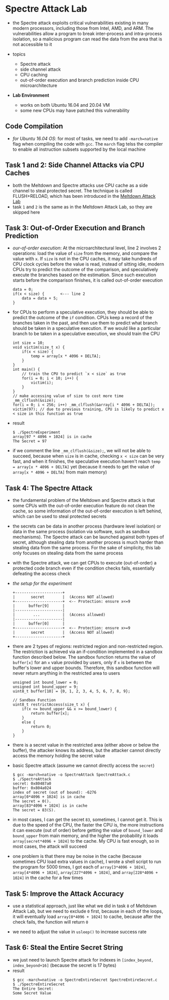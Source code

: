 # Spectre Attack Lab
- the Spectre attack exploits critical vulnerabilities existing in many modern processors, including those from Intel, AMD, and ARM. The vulnerabilities allow a program to break inter-process and intra-process isolation, so a malicious program can read the data from the area that is not accessible to it
- topics
    - Spectre attack
    - side channel attack
    - CPU caching
    - out-of-order execution and branch prediction inside CPU microarchitecture

- **Lab Environment**
    - works on both Ubuntu 16.04 and 20.04 VM
    - some new CPUs may have patched this vulnerability

## Code Compilation
- *for Ubuntu 16.04 OS*: for most of tasks, we need to add `-march=native` flag when compiling the code with `gcc`. The `march` flag telss the compiler to enable all instruction subsets supported by the local machine

## Task 1 and 2: Side Channel Attacks via CPU Caches
- both the Meltdown and Spectre attacks use CPU cache as a side channel to steal protected secret. The technique is called FLUSH+RELOAD, which has been introduced in the [Meltdown Attack Lab](https://github.com/he15enbug/security-labs/blob/main/SEED-Lab/System/Meltdown/Meltdown.md)
- task `1` and `2` is the same as in the Meltdown Attack Lab, so they are skipped here

## Task 3: Out-of-Order Execution and Branch Prediction
- *our-of-order execution*: At the microarchitectural level, line 2 involves 2 operations: load the value of `size` from the memory, and compare the value with `x`. If `size` is not in the CPU caches, it may take hundreds of CPU clock cycles before the value is read, instead of sitting idle, modern CPUs try to predict the outcome of the comparison, and speculatively execute the branches based on the estimation. Since such execution starts before the comparison finishes, it is called out-of-order execution
    ```
    data = 0;
    if(x < size) {       <--- line 2
        data = data + 5;
    }
    ```
- for CPUs to perform a speculative execution, they should be able to predict the outcome of the `if` condition. CPUs keep a record of the branches taken in the past, and then use them to predict what branch should be taken in a speculative execution. If we would like a particular branch to be taken in a speculative execution, we should train the CPU
    ```
    int size = 10;
    void victim(size_t x) {
        if(x < size) {
            temp = array[x * 4096 + DELTA];
        }
    }
    int main() {
        // train the CPU to predict `x < size` as true
        for(i = 0; i < 10; i++) {
            victim(i);
        }
    }
    // make accessing value of size to cost more time
    _mm_clflush(&size);
    for(i = 0; i < 256; i++) _mm_clflush(&array[i * 4096 + DELTA]);
    victim(97); // due to previous training, CPU is likely to predict x < size in this function as true
    ```
- result
    ```
    $ ./SpectreExperiment
    array[97 * 4096 + 1024] is in cache
    The Secret = 97
    ```
- if we comment the line `_mm_clflush(&size);`, we will not be able to succeed, because when `size` is in cache, checking `x < size` can be very fast, and when it finishes, the speculative execution haven't reach `temp = array[x * 4096 + DELTA]` yet (because it needs to get the value of `array[x * 4096 + DELTA]` from main memory)

## Task 4: The Spectre Attack
- the fundamental problem of the Meltdown and Spectre attack is that some CPUs with the out-of-order execution feature do not clean the cache, so some information of the out-of-order execution is left behind, which can be used to steal protected secrets

- the secrets can be data in another process (hardware level isolation) or data in the same process (isolation via software, such as sandbox mechanisms). The Spectre attack can be launched against both types of secret, although stealing data from another process is much harder than stealing data from the same process. For the sake of simplicity, this lab only focuses on stealing data from the same process
- with the Spectre attack, we can get CPUs to execute (out-of-order) a protected code branch even if the condition checks fails, essentially defeating the access check

- *the setup for the experiment*
    ```
    +---------------------+
    |       secret        |  (Access NOT allowed)
    +---------------------+  <-- Protection: ensure x<=9
    |      buffer[9]      |
    |---------------------|
    |        ...          |  (Access allowed)
    |---------------------|
    |      buffer[0]      |
    +---------------------+  <-- Protection: ensure x>=9
    |       secret        |  (Access NOT allowed)
    +---------------------+
    ```
- there are 2 types of regions: restricted region and non-restricted region. The restriction is achieved via an if-condition implemented in a sandbox function described below. The sandbox function returns the value of `buffer[x]` for an `x` value provided by users, only if `x` is between the buffer's lower and upper bounds. Therefore, this sandbox function will never return anything in the restricted area to users
    ```
    unsigned int bound_lower = 0;
    unsigned int bound_upper = 9;
    uint8_t buffer[10] = {0, 1, 2, 3, 4, 5, 6, 7, 8, 9};

    // Sandbox Function
    uint8_t restrictAccess(size_t x) {
        if(x <= bound_upper && x >= bound_lower) {
            return buffer[x];
        }
        else {
            return 0;
        }
    }
    ```
- there is a secret value in the restricted area (either above or below the buffer), the attacker knows its address, but the attacker cannot directly access the memory holding the secret value

- basic Spectre attack (assume we cannot directly access the `secret`)
    ```
    $ gcc -march=native -o SpectreAttack SpectreAttack.c
    $ ./SpectreAttack
    secret: 0x80487a0
    buffer: 0x804a024
    index of secret (out of bound): -6276
    array[0*4096 + 1024] is in cache
    The secret = 0().
    array[83*4096 + 1024] is in cache
    The secret = 83(S).
    ```
- in most cases, I can get the secret `83`, sometimes, I cannot get it. This is due to the speed of the CPU, the faster the CPU is, the more instructions it can execute (out of order) before getting the value of `bound_lower` and `bound_upper` from main memory, and the higher the probability it loads `array[secret*4096 + 1024]` to the cache. My CPU is fast enough, so in most cases, the attack will succeed
- one problem is that there may be noise in the cache (because sometimes CPU load extra values in cache), I wrote a shell script to run the program for 5000 times, I got each of `array[3*4096 + 1024]`, `array[4*4096 + 1024]`, `array[227*4096 + 1024]`, and `array[228*4096 + 1024]` in the cache for a few times

## Task 5: Improve the Attack Accuracy
- use a statistical approach, just like what we did in task `8` of Meltdown Attack Lab, but we need to exclude `0` first, because in each of the loops, it will eventually load `array[0*4096 + 1024]` to cache, because after the check fails, the function will return `0`

- we need to adjust the value in `usleep()` to increase success rate

## Task 6: Steal the Entire Secret String
- we just need to launch Spectre attack for indexes in `[index_beyond, index_beyond+16]` (because the secret is 17 bytes)
- result
    ```
    $ gcc -march=native -o SpectreEntireSecret SpectreEntireSecret.c
    $ ./SpectreEntireSecret
    The Entire Secret:
    Some Secret Value
    ```
